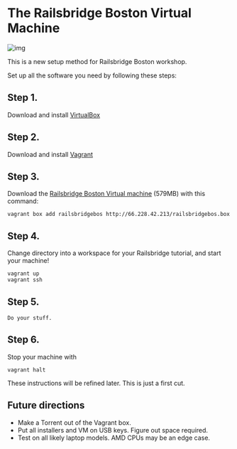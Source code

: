# The Railsbridge Boston Virtual Machine

![img](https://raw.github.com/railsbridge-boston/railsbridge-virtual-machine/master/vm.png)

This is a new setup method for Railsbridge Boston workshop.

Set up all the software you need by following these steps:

## Step 1. 

Download and install [VirtualBox][vbox]

[vbox]:https://www.virtualbox.org/wiki/Downloads

## Step 2. 

Download and install [Vagrant][vagrant]

[vagrant]:http://downloads.vagrantup.com/tags/v1.2.7

## Step 3. 

Download the [Railsbridge Boston Virtual machine][vm] (579MB) with this command:

    vagrant box add railsbridgebos http://66.228.42.213/railsbridgebos.box

[vm]:http://66.228.42.213/railsbridgebos.box

## Step 4. 

Change directory into a workspace for your Railsbridge tutorial, and start
your machine!

    vagrant up
    vagrant ssh


## Step 5. 
    
    Do your stuff.
    
## Step 6.

Stop your machine with

    vagrant halt

These instructions will be refined later. This is just a first cut.


## Future directions

* Make a Torrent out of the Vagrant box.
* Put all installers and VM on USB keys. Figure out space required.
* Test on all likely laptop models. AMD CPUs may be an edge case.




